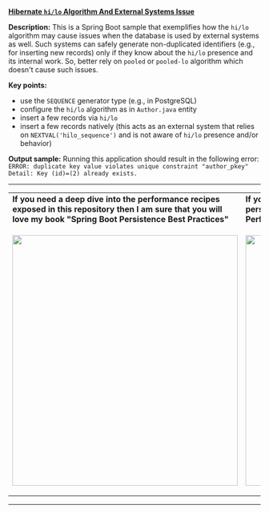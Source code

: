 **[Hibernate `hi/lo` Algorithm And External Systems Issue](https://github.com/AnghelLeonard/Hibernate-SpringBoot/tree/master/HibernateSpringBootHiLoIssue)**

**Description:** This is a Spring Boot sample that exemplifies how the `hi/lo` algorithm may cause issues when the database is used by external systems as well. Such systems can safely generate non-duplicated identifiers (e.g., for inserting new records) only if they know about the `hi/lo` presence and its internal work. So, better rely on `pooled` or `pooled-lo` algorithm which doesn't cause such issues.

**Key points:**
- use the `SEQUENCE` generator type (e.g., in PostgreSQL)
- configure the `hi/lo` algorithm as in `Author.java` entity
- insert a few records via `hi/lo`
- insert a few records natively (this acts as an external system that relies on `NEXTVAL('hilo_sequence')` and is not aware of `hi/lo` presence and/or behavior)
     
**Output sample:** Running this application should result in the following error:\
`ERROR: duplicate key value violates unique constraint "author_pkey"`\
`Detail: Key (id)=(2) already exists.`

-----------------------------------------------------------------------------------------------------------------------    
<table>
     <tr><td><b>If you need a deep dive into the performance recipes exposed in this repository then I am sure that you will love my book "Spring Boot Persistence Best Practices"</b></td><td><b>If you need a hand of tips and illustrations of 100+ Java persistence performance issues then "Java Persistence Performance Illustrated Guide" is for you.</b></td></tr>
     <tr><td>
<a href="https://www.apress.com/us/book/9781484256251"><p align="left"><img src="https://github.com/AnghelLeonard/Hibernate-SpringBoot/blob/master/Spring%20Boot%20Persistence%20Best%20Practices.jpg" height="500" width="450"/></p></a>
</td><td>
<a href="https://leanpub.com/java-persistence-performance-illustrated-guide"><p align="right"><img src="https://github.com/AnghelLeonard/Hibernate-SpringBoot/blob/master/Java%20Persistence%20Performance%20Illustrated%20Guide.jpg" height="500" width="450"/></p></a>
</td></tr></table>

-----------------------------------------------------------------------------------------------------------------------    
